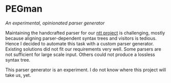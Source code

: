 # PEGman

_An experimental, opinionated parser generator_


Maintaining the handcrafted parser for our [ntt project](https://github.com/nokia/ntt/)
is challenging, mostly because aligning parser-dependent syntax trees and
visitors is tedious. Hence I decided to automate this task with a custom
parser generator.  
Existing solutions did not fit our requirements very well. Some parsers are not
sufficient for large scale input. Others could not produce a lossless syntax
tree.

This parser generator is an experiment. I do not know where this project will
take us, yet.
